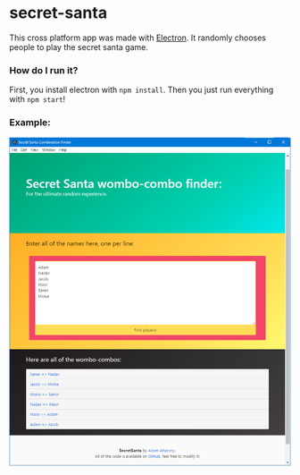 # secret-santa

This cross platform app was made with [Electron](https://electronjs.org).
It randomly chooses people to play the secret santa game.


### How do I run it?
First, you install electron with `npm install`.
Then you just run everything with `npm start`!


### Example: 
![UI Example](/GUI/screenshot.png "UI Example")
